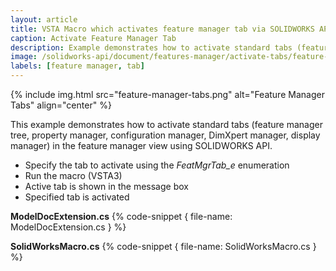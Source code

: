 ```yaml
---
layout: article
title: VSTA Macro which activates feature manager tab via SOLIDWORKS API
caption: Activate Feature Manager Tab
description: Example demonstrates how to activate standard tabs (feature manager tree, property manager, configuration manager, DimXpert manager, display manager) in the feature manager view using SOLIDWORKS API
image: /solidworks-api/document/features-manager/activate-tabs/feature-manager-tabs.png
labels: [feature manager, tab]
---
```

{% include img.html src="feature-manager-tabs.png" alt="Feature Manager Tabs" align="center" %}

This example demonstrates how to activate standard tabs (feature manager tree, property manager, configuration manager, DimXpert manager, display manager) in the feature manager view using SOLIDWORKS API.

* Specify the tab to activate using the *FeatMgrTab_e* enumeration
* Run the macro (VSTA3)
* Active tab is shown in the message box
* Specified tab is activated

**ModelDocExtension.cs**
{% code-snippet { file-name: ModelDocExtension.cs } %}

**SolidWorksMacro.cs**
{% code-snippet { file-name: SolidWorksMacro.cs } %}
